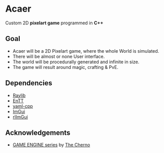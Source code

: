 # Acaer

Custom 2D **pixelart game** programmed in **C++**



## Goal
- Acaer will be a 2D Pixelart game, where the whole World is simulated.
- There will be almost or none User interface.
- The world will be procedurally generated and infinite in size.
- The game will result around magic, crafting & PvE.





## Dependencies
- [Raylib](https://www.raylib.com/)
- [EnTT](https://github.com/skypjack/entt)
- [yaml-cpp](https://github.com/jbeder/yaml-cpp)
- [ImGui](https://github.com/ocornut/imgui)
- [rlImGui](https://github.com/raylib-extras/rlImGui)

## Acknowledgements
- [GAME ENGINE series](https://www.youtube.com/watch?v=JxIZbV_XjAs&list=PLlrATfBNZ98dC-V-N3m0Go4deliWHPFwT) by [The Cherno](https://www.youtube.com/@TheCherno)